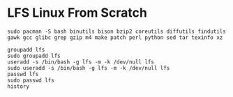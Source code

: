 # LFS Linux From Scratch

    sudo pacman -S bash binutils bison bzip2 coreutils diffutils findutils gawk gcc glibc grep gzip m4 make patch perl python sed tar texinfo xz

    groupadd lfs
    sudo groupadd lfs
    useradd -s /bin/bash -g lfs -m -k /dev/null lfs
    sudo useradd -s /bin/bash -g lfs -m -k /dev/null lfs
    passwd lfs
    sudo passwd lfs
    history
